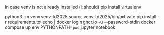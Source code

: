 in case venv is not already installed (it should)
    pip install virtualenv

python3 -m venv venv-td2025
source venv-td2025/bin/activate
pip install -r requirements.txt
echo <your-personal-access-token> | docker login ghcr.io -u <your-github-username> --password-stdin
docker compose up
env PYTHONPATH=`pwd` jupyter notebook






